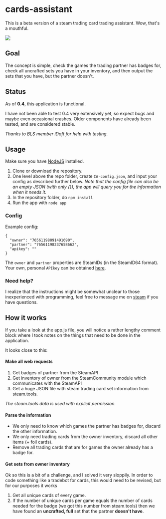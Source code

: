 # cards-assistant

This is a beta version of a steam trading card trading assistant. Wow, that's a mouthful.

![](http://i.imgur.com/aDIlZ3b.png)

## Goal

The concept is simple, check the games the trading partner has badges for, check all uncrafted sets you have in your inventory,
and then output the sets that you have, but the partner doesn't.

## Status

As of __0.4__, this application is functional.

I have not been able to test 0.4 very extensively yet, so expect bugs and maybe even occasional crashes.
Older components have already been tested, and are considered stable.

*Thanks to BLS member iDaft for help with testing.*

## Usage

Make sure you have [NodeJS](https://nodejs.org/en/) installed.

1. Clone or download the repository.
2. One level above the repo folder, create `CA-config.json`, and input your config as described further below.
*Note that the config file can also be an empty JSON (with only {}), the app will query you for the information when it needs it.*
3. In the repository folder, do `npm install`
4. Run the app with `node app`

### Config

Example config:
```
{
  "owner": "76561198091491690",
  "partner": "76561198237658662",
  "apikey": ""
}
```
The `owner` and `partner` properties are SteamIDs (in the SteamID64 format).
Your own, personal `APIkey` can be obtained [here](https://steamcommunity.com/dev/apikey).

### Need help?

I realize that the instructions might be somewhat unclear to those inexperienced with programming, 
feel free to message me on [steam](http://steamcommunity.com/profiles/76561198091491690) if you have questions. 

## How it works

If you take a look at the app.js file, you will notice a rather lengthy comment block where I took notes on the 
things that need to be done in the application.

It looks close to this:

#### Make all web requests

1. Get badges of partner from the SteamAPI
2. Get inventory of owner from the SteamCommunity module which communicates with the SteamAPI
3. Get a huge JSON file with steam trading card set information from steam.tools.

*The steam.tools data is used with explicit permission.*
   
#### Parse the information

- We only need to know which games the partner has badges for, discard the other information.
- We only need trading cards from the owner inventory, discard all other items (+ foil cards).
- Remove all trading cards that are for games the owner already has a badge for.

#### Get sets from owner inventory

Ok so this is a bit of a challenge, and I solved it very sloppily.
In order to code something like a tradebot for cards, this would need to be revised, but for our 
purposes it works

1. Get all unique cards of every game.
2. If the number of unique cards per game equals the number of cards needed for the badge (we got this number from steam.tools) 
then we have found an __uncrafted, full__ set that the partner __doesn't have__. 
